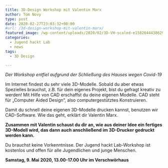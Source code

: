 ```yaml
---
title: 3D-Design Workshop mit Valentin Marx
author: Tom Novy
type: post
date: 2020-02-27T23:03:32+00:00
#url: /3d-design-workshop-mit-valentin-marx/
featured_image: /wp-content/uploads/2020/02/3D-VH-scaled-e1582844438629.jpg
categories:
  - Jugend hackt Lab
  - news
tags:
  - 3D Design

---
```

_Der Workshop entfiel aufgrund der Schließung des Hauses wegen Covid-19_

Im Internet findest du sehr viele 3D-Modelle. Sobald du aber etwas Spezielles brauchst, z.B. für dein eigenes Projekt, bist du gefragt kreativ zu werden! Mit Hilfe von CAD erschaffst du deine eigenen Modelle. CAD steht für „Computer Aided Design“, also computergestütztes Konstruieren.

Damit du schnell deine eigenen 3D-Modelle drucken kannst, benutzen wir CAD-Software. Wie das geht, erklärt dir Valentin Marx.

**Zusammen mit Valentin schaust du dir an, wie aus deiner Idee ein fertiges 3D-Modell wird, das dann auch anschließend im 3D-Drucker gedruckt werden kann.**

Du brauchst keine Vorkenntnisse. Der Jugend hackt Lab-Workshop ist kostenlos und offen für alle Jugendlichen und junge Menschen.

**Samstag, 9. Mai 2020, 13.00-17.00 Uhr im Verschwörhaus**
